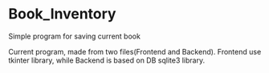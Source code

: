 # Book_Inventory
Simple program for saving current book

Current program, made from two files(Frontend and Backend).
Frontend use tkinter library, while Backend is based on DB sqlite3 library.
